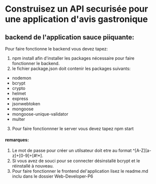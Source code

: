 # Construisez un API securisée pour une application d'avis gastronique
## backend de l'application sauce piiquante:
Pour faire fonctionne le backend vous devez tapez:  
1. npm install afin d'installer les packages nécessaire pour faire fonctionner le backend.  
2. le fichier package.json doit contenir les packages suivants:  
* nodemon  
* bcrypt  
* crypto  
* helmet  
* express  
* jsonwebtoken  
* mongoose  
* mongoose-unique-validator  
* multer
3. Pour faire fonctionnner le server vous devez tapez npm start   
#### remarques:
1. Le mot de passe pour créer un utilsateur doit etre au format ^[A-Z][a-z]+[0-9]+[#$!*]$.
2. Si vous avez de souci pour se connecter désinstallé bcrypt et le réinstallé à nouveau. 
3. Pour faire fonctionner le frontend del'application lisez le readme.md inclu dans le dossier Web-Developer-P6



